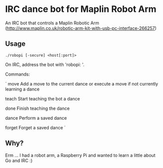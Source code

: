 IRC dance bot for Maplin Robot Arm
===================================

An IRC bot that controls a Maplin Robotic Arm
(http://www.maplin.co.uk/robotic-arm-kit-with-usb-pc-interface-266257)

Usage
-----

`
./robopi [-secure] <host[:port]>
`

On IRC, address the bot with 'robopi: <command>'.

Commands:

`
move <body part> <direction> <duration>
	Add a move to the current dance or execute a move
	if not currently learning a dance

teach <dance name>
	Start teaching the bot a dance

done
	Finish teaching the dance

dance <dance name>
	Perform a saved dance

forget <dance name>
	Forget a saved dance
`

Why?
----

Erm ... I had a robot arm, a Raspberry Pi and wanted to learn a little about Go and IRC :)
